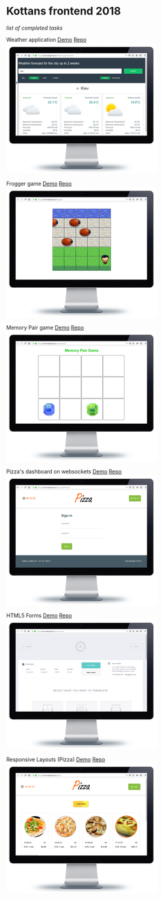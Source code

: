 # Kottans frontend 2018
*list of completed tasks*

Weather application [Demo](https://ermondel.github.io/weather-app/) [Repo](https://github.com/ermondel/weather-app)  
[![Weather application](https://github.com/ermondel/kottans_frontend/blob/master/images/tasks/weather-app.png)](https://github.com/ermondel/kottans_frontend/blob/master/images/tasks/weather-app.png)  

Frogger game [Demo](https://ermondel.github.io/frogger) [Repo](https://github.com/ermondel/frogger)  
[![Frogger game](https://github.com/ermondel/kottans_frontend/blob/master/images/tasks/frogger-game.png)](https://github.com/ermondel/kottans_frontend/blob/master/images/tasks/frogger-game.png)  

Memory Pair game [Demo](https://ermondel.github.io/memorypair) [Repo](https://github.com/ermondel/memorypair)  
[![Memory Pair game](https://github.com/ermondel/kottans_frontend/blob/master/images/tasks/memory-pair-game.png)](https://github.com/ermondel/kottans_frontend/blob/master/images/tasks/memory-pair-game.png)  

Pizza's dashboard on websockets [Demo](https://ermondel.github.io/pizza-app/#/signin) [Repo](https://github.com/ermondel/pizza-app)  
[![Pizza's dashboard on websockets](https://github.com/ermondel/kottans_frontend/blob/master/images/tasks/pizza-app.png)](https://github.com/ermondel/kottans_frontend/blob/master/images/tasks/pizza-app.png)  

HTML5 Forms [Demo](https://ermondel.github.io/html5-forms/) [Repo](https://github.com/ermondel/html5-forms)  
[![HTML5 Forms](https://github.com/ermondel/kottans_frontend/blob/master/images/tasks/html5-forms.png)](https://github.com/ermondel/kottans_frontend/blob/master/images/tasks/html5-forms.png)  

Responsive Layouts (Pizza) [Demo](https://ermondel.github.io/pizza/) [Repo](https://github.com/ermondel/pizza)  
[![Responsive Layouts (Pizza)](https://github.com/ermondel/kottans_frontend/blob/master/images/tasks/responsive-layouts-pizza.png)](https://github.com/ermondel/kottans_frontend/blob/master/images/tasks/responsive-layouts-pizza.png)  
